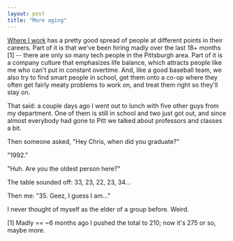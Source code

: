```yaml
---
layout: post
title: "More aging"
---
```




<a href="http://www.vocollect.com/">Where I work</a> has a pretty good spread of people at different points in their careers. Part of it is that we've been hiring madly over the last 18+ months [1] -- there are only so many tech people in the Pittsburgh area. Part of it is a company culture that emphasizes life balance, which attracts people like me who can't put in constant overtime. And, like a good baseball team, we also try to find smart people in school, get them onto a co-op where they often get fairly meaty problems to work on, and treat them right so they'll stay on.

<p>That said: a couple days ago I went out to lunch with five other guys from my department. One of them is still in school and two just got out, and since almost everybody had gone to Pitt we talked about professors and classes a bit.</p>

<p>Then someone asked, "Hey Chris, when did you graduate?"</p>

<p>"1992."</p>

<p>"Huh. Are you the oldest person here?"</p>

<p>The table sounded off: 33, 23, 22, 23, 34...</p>

<p>Then me: "35. Geez, I guess I am..."</p>

<p>I never thought of myself as the elder of a group before. Weird.</p>

<p>[1] Madly == ~6 months ago I pushed the total to 210; now it's 275 or so, maybe more.


